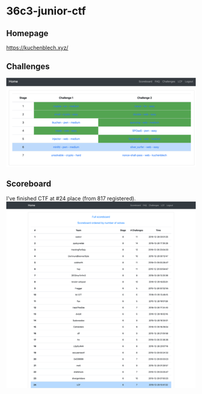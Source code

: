 # 36c3-junior-ctf

## Homepage
https://kuchenblech.xyz/

## Challenges

![challenges.png](challenges.png)

## Scoreboard
I've finished CTF at #24 place (from 817 registered).
![scoreboard.png](scoreboard.png)
